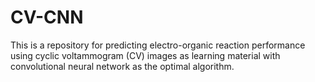 # CV-CNN
This is a repository for predicting electro-organic reaction performance using cyclic voltammogram (CV) images as learning material with convolutional neural network as the optimal algorithm.
